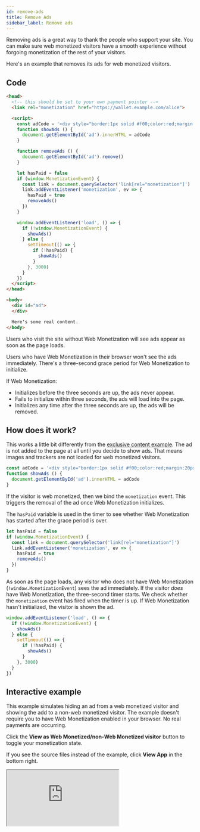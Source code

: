 ```yaml
---
id: remove-ads
title: Remove Ads
sidebar_label: Remove ads
---
```


Removing ads is a great way to thank the people who support your site. You can make sure web monetized visitors have a smooth experience without forgoing monetization of the rest of your visitors.

Here's an example that removes its ads for web monetized visitors.

## Code

```html
<head>
  <!-- this should be set to your own payment pointer -->
  <link rel="monetization" href="https://wallet.example.com/alice">

  <script>
    const adCode = '<div style="border:1px solid #f00;color:red;margin:20px">Ad! Buy product A! Ad!</div>'
    function showAds () {
      document.getElementById('ad').innerHTML = adCode
    }

    function removeAds () {
      document.getElementById('ad').remove()
    }

    let hasPaid = false
    if (window.MonetizationEvent) {
      const link = document.querySelector('link[rel="monetization"]')
      link.addEventListener('monetization', ev => {
        hasPaid = true
        removeAds()
      })
    }

    window.addEventListener('load', () => {
      if (!window.MonetizationEvent) {
        showAds()
      } else {
        setTimeout(() => {
          if (!hasPaid) {
            showAds()
          }
        }, 3000)
      }
    })
  </script>
</head>

<body>
  <div id="ad">
  </div>

  Here's some real content.
</body>
```

Users who visit the site without Web Monetization will see ads appear as soon as the page loads.

Users who have Web Monetization in their browser won't see the ads
immediately. There's a three-second grace period for Web Monetization to
initialize.

If Web Monetization:

* Initializes before the three seconds are up, the ads never appear.
* Fails to initialize within three seconds, the ads will load into the page.
* Initializes any time after the three seconds are up, the ads will be removed.

## How does it work?

This works a little bit differently from the [exclusive content example](exclusive-content.md). The ad is not added to the page at all until you decide to show ads. That means images and trackers are not loaded for web monetized visitors.

```js
const adCode = '<div style="border:1px solid #f00;color:red;margin:20px">Ad! Buy product A! Ad!</div>'
function showAds () {
  document.getElementById('ad').innerHTML = adCode
}
```

If the visitor is web monetized, then we bind the `monetization` event. This triggers the removal of the ad once Web Monetization initializes.

The `hasPaid` variable is used in the timer to see whether Web
Monetization has started after the grace period is over.

```js
let hasPaid = false
if (window.MonetizationEvent) {
  const link = document.querySelector('link[rel="monetization"]')
  link.addEventListener('monetization', ev => {
    hasPaid = true
    removeAds()
  })
}
```

As soon as the page loads, any visitor who does not have Web Monetization
(`!window.MonetizationEvent`) sees the ad immediately. If the visitor _does_ have Web Monetization, the three-second timer starts. We check whether the
`monetization` event has fired when the timer is up. If Web Monetization hasn't initialized, the visitor is shown the ad.

```js
window.addEventListener('load', () => {
  if (!window.MonetizationEvent) {
    showAds()
  } else {
    setTimeout(() => {
      if (!hasPaid) {
        showAds()
      }
    }, 3000)
  }
})
```



## Interactive example

This example simulates hiding an ad from a web monetized visitor and showing the add to a non-web monetized visitor. The example doesn't require you to have Web Monetization enabled in your browser. No real payments are occurring.

Click the **View as Web Monetized/non-Web Monetized visitor** button to toggle your monetization state.

If you see the source files instead of the example, click **View App** in the bottom right.

<div class="glitch-embed-wrap" style={{ height: '420px', width: '100%' }}>
  <iframe
    src="https://glitch.com/embed/#!/embed/wm2-ad-free-experience?path=README.md&previewSize=100"
    title="wm-ad-free-experience on Glitch"
    allow="geolocation; microphone; camera; midi; vr; encrypted-media"
    style={{ height: '100%', width: '100%', border: '0' }}>
  </iframe>
</div>
